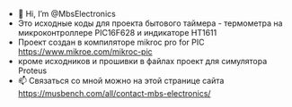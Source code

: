 - 👋 Hi, I’m @MbsElectronics
- Это исходные коды для проекта бытового таймера - термометра на микроконтроллере PIC16F628 и индикаторе HT1611
- Проект создан в компиляторе mikroc pro for PIC https://www.mikroe.com/mikroc-pic
- кроме исходников и прошивки в файлах проект для симулятора Proteus
- 📫 Связаться со мной можно на этой странице сайта https://musbench.com/all/contact-mbs-electronics/

<!---
MbsElectronics/MbsElectronics is a ✨ special ✨ repository because its `README.md` (this file) appears on your GitHub profile.
You can click the Preview link to take a look at your changes.
--->
